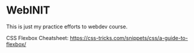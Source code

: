 # WebINIT

This is just my practice efforts to webdev course.


CSS Flexbox Cheatsheet: https://css-tricks.com/snippets/css/a-guide-to-flexbox/
